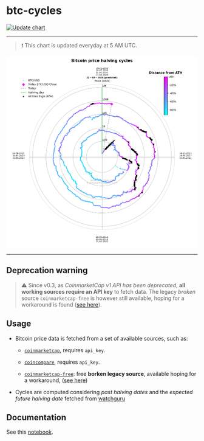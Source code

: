 # btc-cycles

[![Update chart](https://github.com/giocaizzi/btc-cycles/actions/workflows/run.yml/badge.svg)](https://github.com/giocaizzi/btc-cycles/actions/workflows/run.yml)

---

> ❗ This chart is updated everyday at 5 AM UTC.

![Bitcoin](https://github.com/giocaizzi/btc-cycles/blob/main/bitcoin.png)

---

## Deprecation warning

> ⚠️ Since v0.3, as _CoinmarketCap v1 API has been deprecated_, **all working sources require an API key** to fetch data. The legacy *broken* source `coinmarketcap-free` is however still available, hoping for a workaround is found ([see here](https://github.com/guptarohit/cryptoCMD/issues/86)).

## Usage

- Bitcoin price data is fetched from a set of available sources, such as:

  - [`coinmarketcap`](https://www.coinmarketcap.com), requires `api_key`.

  - [`coincompare`](https://www.cryptocompare.com/), requires `api_key`.
  - [`coinmarketcap-free`](https://www.coinmarketcap.com): free **borken legacy source**, available hoping for a workaround,  ([see here](https://github.com/guptarohit/cryptoCMD/issues/86))

- Cycles are computed considering _past halving dates_ and the _expected future halving date_ fetched from [watchguru](https://watcher.guru/bitcoin-halving)

## Documentation

See this [notebook](https://github.com/giocaizzi/btc-cycles/bitcoin.ipynb).
